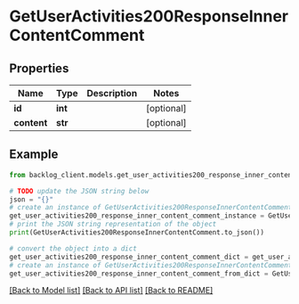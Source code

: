 # GetUserActivities200ResponseInnerContentComment


## Properties

Name | Type | Description | Notes
------------ | ------------- | ------------- | -------------
**id** | **int** |  | [optional] 
**content** | **str** |  | [optional] 

## Example

```python
from backlog_client.models.get_user_activities200_response_inner_content_comment import GetUserActivities200ResponseInnerContentComment

# TODO update the JSON string below
json = "{}"
# create an instance of GetUserActivities200ResponseInnerContentComment from a JSON string
get_user_activities200_response_inner_content_comment_instance = GetUserActivities200ResponseInnerContentComment.from_json(json)
# print the JSON string representation of the object
print(GetUserActivities200ResponseInnerContentComment.to_json())

# convert the object into a dict
get_user_activities200_response_inner_content_comment_dict = get_user_activities200_response_inner_content_comment_instance.to_dict()
# create an instance of GetUserActivities200ResponseInnerContentComment from a dict
get_user_activities200_response_inner_content_comment_from_dict = GetUserActivities200ResponseInnerContentComment.from_dict(get_user_activities200_response_inner_content_comment_dict)
```
[[Back to Model list]](../README.md#documentation-for-models) [[Back to API list]](../README.md#documentation-for-api-endpoints) [[Back to README]](../README.md)


